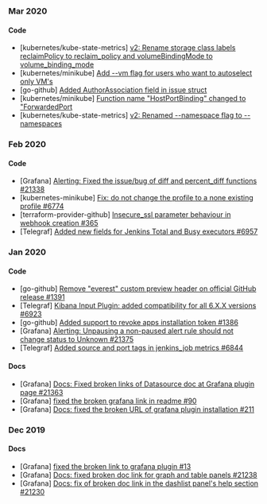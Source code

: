 ### Mar 2020
#### Code
* [kubernetes/kube-state-metrics] [v2: Rename storage class labels reclaimPolicy to reclaim_policy and volumeBindingMode to volume_binding_mode](https://github.com/kubernetes/kube-state-metrics/pull/1107)
* [kubernetes/minikube] [Add --vm flag for users who want to autoselect only VM's](https://github.com/kubernetes/minikube/pull/7068)
* [go-github] [Added AuthorAssociation field in issue struct](https://github.com/google/go-github/pull/1462)
* [kubernetes/minikube] [Function name "HostPortBinding" changed to "ForwardedPort](https://github.com/kubernetes/minikube/pull/7051)
* [kubernetes/kube-state-metrics] [v2: Renamed --namespace flag to --namespaces](https://github.com/kubernetes/kube-state-metrics/pull/1098)

### Feb 2020
#### Code
* [Grafana] [Alerting: Fixed the issue/bug of diff and percent_diff functions #21338](https://github.com/grafana/grafana/pull/21338)
* [kubernetes-minikube] [Fix: do not change the profile to a none existing profile #6774](https://github.com/kubernetes/minikube/pull/6774)
* [terraform-provider-github] [Insecure_ssl parameter behaviour in webhook creation #365](https://github.com/terraform-providers/terraform-provider-github/pull/365)
* [Telegraf] [Added new fields for Jenkins Total and Busy executors #6957](https://github.com/influxdata/telegraf/pull/6957)

### Jan 2020
#### Code
* [go-github] [Remove "everest" custom preview header on official GitHub release #1391](https://github.com/google/go-github/pull/1391)
* [Telegraf] [Kibana Input Plugin: added compatibility for all 6.X.X versions #6923](https://github.com/influxdata/telegraf/pull/6923)
* [go-github] [Added support to revoke apps installation token #1386](https://github.com/google/go-github/pull/1386)
* [Grafana] [Alerting: Unpausing a non-paused alert rule should not change status to Unknown #21375](https://github.com/grafana/grafana/pull/21375)
* [Telegraf] [Added source and port tags in jenkins_job metrics #6844](https://github.com/influxdata/telegraf/pull/6844)
#### Docs
* [Grafana] [Docs: Fixed broken links of Datasource doc at Grafana plugin page #21363](https://github.com/grafana/grafana/pull/21363)
* [Grafana] [fixed the broken grafana link in readme #90](https://github.com/grafana/grafana-polystat-panel/pull/90)
* [Grafana] [Docs: fixed the broken URL of grafana plugin installation #211](https://github.com/grafana/piechart-panel/pull/211)

### Dec 2019
#### Docs
* [Grafana] [fixed the broken link to grafana plugin #13](https://github.com/digiapulssi/grafana-organisations-panel/pull/13)
* [Grafana] [Docs: fixed broken doc link for graph and table panels #21238](https://github.com/grafana/grafana/pull/21238)
* [Grafana] [Docs: fix of broken doc link in the dashlist panel's help section #21230](https://github.com/grafana/grafana/pull/21230)
